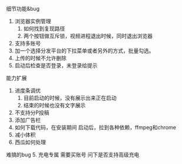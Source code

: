 细节功能&bug
1. 浏览器实例管理
   1. 如何找到复现路径
   2. 两个按钮做互斥锁，视频进程退出时候，同时退出浏览器
2. 支持多账号
3. 加一个选择分发平台的下拉菜单或者另外的方式，批量勾选。
4. 上传的时候不允许删除
5. 启动后检查是否登录，未登录给提示

能力扩展
1. 进度条调优
   1. 目前启动的时候，没有展示出来正在启动
   2. 结束的时候也没有文字展示
2. 不支持分P投稿
3. 添加广告栏
5. 如何下载代码，在安装期间
  启动后，拉到各种依赖，ffmpeg和chrome
1. 减小体积
3. 西瓜如何处理

难搞的bug
5. 充电专属
  需要买账号
  问下是否支持高级充电
